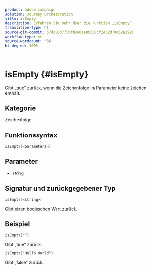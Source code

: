 ```yaml
---
product: adobe campaign
solution: Journey Orchestration
title: isEmpty
description: Erfahren Sie mehr über die Funktion „isEmpty“
translation-type: ht
source-git-commit: 57dc86d775bf8860aa09300cf2432d70c62a2993
workflow-type: ht
source-wordcount: '36'
ht-degree: 100%

---
```



# isEmpty {#isEmpty}

Gibt „true“ zurück, wenn die Zeichenfolge im Parameter keine Zeichen enthält.

## Kategorie

Zeichenfolge

## Funktionssyntax

`isEmpty(<parameters>)`

## Parameter

* string

## Signatur und zurückgegebener Typ

`isEmpty(<string>)`

Gibt einen booleschen Wert zurück.

## Beispiel

`isEmpty("")`

Gibt „true“ zurück.

`isEmpty("Hello World")`

Gibt „false“ zurück.
